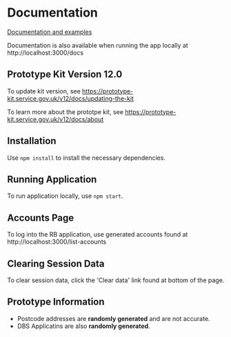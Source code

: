 # Documentation

[Documentation and examples](https://govuk-prototype-kit.herokuapp.com/docs)

Documentation is also available when running the app locally at http://localhost:3000/docs

## Prototype Kit Version 12.0

To update kit version, see https://prototype-kit.service.gov.uk/v12/docs/updating-the-kit

To learn more about the prototpe kit, see https://prototype-kit.service.gov.uk/v12/docs/about

## Installation

Use `npm install` to install the necessary dependencies.

## Running Application

To run application locally, use `npm start`.

## Accounts Page

To log into the RB application, use generated accounts found at http://localhost:3000/list-accounts

## Clearing Session Data

To clear session data, click the 'Clear data' link found at bottom of the page.

## Prototype Information

* Postcode addresses are **randomly generated** and are not accurate.
* DBS Applicatins are also **randomly generated**.
